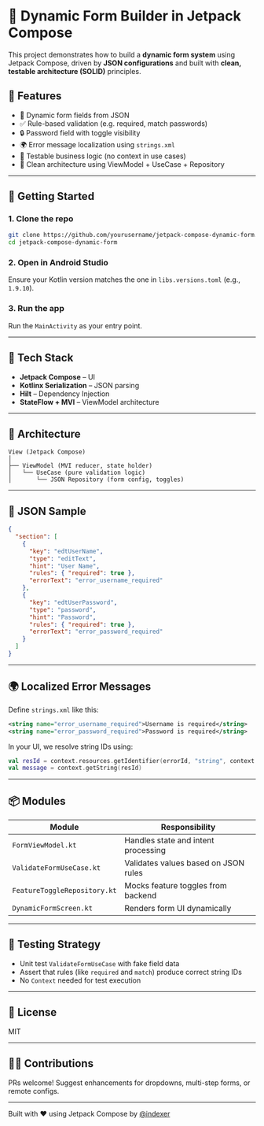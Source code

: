 # 🧩 Dynamic Form Builder in Jetpack Compose

This project demonstrates how to build a **dynamic form system** using Jetpack Compose, driven by **JSON configurations** and built with **clean, testable architecture (SOLID)** principles.

## 📌 Features

- 🔧 Dynamic form fields from JSON
- ✅ Rule-based validation (e.g. required, match passwords)
- 🔒 Password field with toggle visibility
- 🌍 Error message localization using `strings.xml`
- 🧪 Testable business logic (no context in use cases)
- 🧱 Clean architecture using ViewModel + UseCase + Repository

---

## 🚀 Getting Started

### 1. Clone the repo
```bash
git clone https://github.com/yourusername/jetpack-compose-dynamic-form.git
cd jetpack-compose-dynamic-form
```

### 2. Open in Android Studio
Ensure your Kotlin version matches the one in `libs.versions.toml` (e.g., `1.9.10`).

### 3. Run the app
Run the `MainActivity` as your entry point.

---

## 🔨 Tech Stack

- **Jetpack Compose** – UI
- **Kotlinx Serialization** – JSON parsing
- **Hilt** – Dependency Injection
- **StateFlow + MVI** – ViewModel architecture

---

## 🧱 Architecture

```text
View (Jetpack Compose)
│
├── ViewModel (MVI reducer, state holder)
│   └── UseCase (pure validation logic)
│       └── JSON Repository (form config, toggles)
```

---

## 📝 JSON Sample
```json
{
  "section": [
    {
      "key": "edtUserName",
      "type": "editText",
      "hint": "User Name",
      "rules": { "required": true },
      "errorText": "error_username_required"
    },
    {
      "key": "edtUserPassword",
      "type": "password",
      "hint": "Password",
      "rules": { "required": true },
      "errorText": "error_password_required"
    }
  ]
}
```

---

## 🌍 Localized Error Messages
Define `strings.xml` like this:

```xml
<string name="error_username_required">Username is required</string>
<string name="error_password_required">Password is required</string>
```

In your UI, we resolve string IDs using:
```kotlin
val resId = context.resources.getIdentifier(errorId, "string", context.packageName)
val message = context.getString(resId)
```

---

## 📦 Modules

| Module | Responsibility |
|--------|----------------|
| `FormViewModel.kt` | Handles state and intent processing |
| `ValidateFormUseCase.kt` | Validates values based on JSON rules |
| `FeatureToggleRepository.kt` | Mocks feature toggles from backend |
| `DynamicFormScreen.kt` | Renders form UI dynamically |

---

## 🧪 Testing Strategy
- Unit test `ValidateFormUseCase` with fake field data
- Assert that rules (like `required` and `match`) produce correct string IDs
- No `Context` needed for test execution

---

## 📖 License
MIT

---

## 🙋‍♀️ Contributions
PRs welcome! Suggest enhancements for dropdowns, multi-step forms, or remote configs.

---

Built with ❤️ using Jetpack Compose by [@indexer](https://github.com/indexer)

